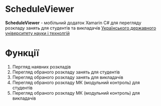 # ScheduleViewer
__ScheduleViewer__ - мобільний додаток Xamarin C# для перегляду розкладу занять для студентів та викладачів [Українського державного університету науки і технолгій](https://ust.edu.ua/)
# Функції
1. Пергляд наявних розкладів
2. Перегляд обраного розкладу занять для студентів
3. Перегляд обраного розкладу занять для викладачів
4. Перегляд обраного розкладу МК (модульний контроль) для студентів
5. Перегляд обраного розкладу МК (модульний контроль) для викладачів
